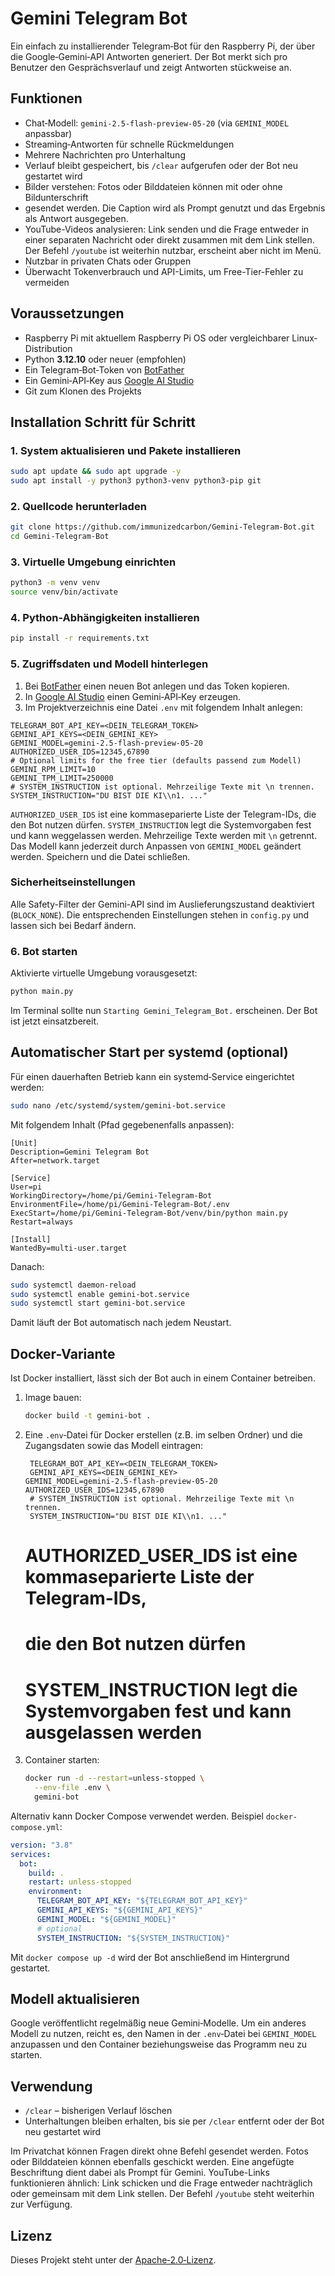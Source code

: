 # Gemini Telegram Bot

Ein einfach zu installierender Telegram‑Bot für den Raspberry Pi, der über die
Google‑Gemini‑API Antworten generiert. Der Bot merkt sich pro Benutzer den
Gesprächsverlauf und zeigt Antworten stückweise an.

## Funktionen

- Chat‑Modell: `gemini-2.5-flash-preview-05-20` (via `GEMINI_MODEL` anpassbar)
- Streaming‑Antworten für schnelle Rückmeldungen
- Mehrere Nachrichten pro Unterhaltung
- Verlauf bleibt gespeichert, bis `/clear` aufgerufen oder der Bot
  neu gestartet wird
- Bilder verstehen: Fotos oder Bilddateien können mit oder ohne Bildunterschrift
-  gesendet werden. Die Caption wird als Prompt genutzt und das Ergebnis als
  Antwort ausgegeben.
- YouTube-Videos analysieren: Link senden und die Frage entweder in einer
  separaten Nachricht oder direkt zusammen mit dem Link stellen. Der Befehl
  `/youtube` ist weiterhin nutzbar, erscheint aber nicht im Menü.
- Nutzbar in privaten Chats oder Gruppen
- Überwacht Tokenverbrauch und API-Limits, um Free-Tier-Fehler zu vermeiden

## Voraussetzungen

- Raspberry Pi mit aktuellem Raspberry Pi OS oder vergleichbarer Linux‑
  Distribution
- Python **3.12.10** oder neuer (empfohlen)
- Ein Telegram‑Bot‑Token von [BotFather](https://t.me/BotFather)
- Ein Gemini‑API‑Key aus [Google AI Studio](https://makersuite.google.com/app/apikey)
- Git zum Klonen des Projekts

## Installation Schritt für Schritt

### 1. System aktualisieren und Pakete installieren

```bash
sudo apt update && sudo apt upgrade -y
sudo apt install -y python3 python3-venv python3-pip git
```

### 2. Quellcode herunterladen

```bash
git clone https://github.com/immunizedcarbon/Gemini-Telegram-Bot.git
cd Gemini-Telegram-Bot
```

### 3. Virtuelle Umgebung einrichten

```bash
python3 -m venv venv
source venv/bin/activate
```

### 4. Python-Abhängigkeiten installieren

```bash
pip install -r requirements.txt
```

### 5. Zugriffsdaten und Modell hinterlegen

1. Bei [BotFather](https://t.me/BotFather) einen neuen Bot anlegen und das Token kopieren.
2. In [Google AI Studio](https://makersuite.google.com/app/apikey) einen Gemini‑API‑Key erzeugen.
3. Im Projektverzeichnis eine Datei `.env` mit folgendem Inhalt anlegen:

```env
TELEGRAM_BOT_API_KEY=<DEIN_TELEGRAM_TOKEN>
GEMINI_API_KEYS=<DEIN_GEMINI_KEY>
GEMINI_MODEL=gemini-2.5-flash-preview-05-20
AUTHORIZED_USER_IDS=12345,67890
# Optional limits for the free tier (defaults passend zum Modell)
GEMINI_RPM_LIMIT=10
GEMINI_TPM_LIMIT=250000
# SYSTEM_INSTRUCTION ist optional. Mehrzeilige Texte mit \n trennen.
SYSTEM_INSTRUCTION="DU BIST DIE KI\\n1. ..."
```

`AUTHORIZED_USER_IDS` ist eine kommaseparierte Liste der Telegram-IDs, die den Bot nutzen dürfen. `SYSTEM_INSTRUCTION` legt die Systemvorgaben fest und kann weggelassen werden. Mehrzeilige Texte werden mit `\n` getrennt. Das Modell kann jederzeit durch Anpassen von `GEMINI_MODEL` geändert werden. Speichern und die Datei schließen.

### Sicherheitseinstellungen

Alle Safety-Filter der Gemini-API sind im Auslieferungszustand deaktiviert (`BLOCK_NONE`). Die entsprechenden
Einstellungen stehen in `config.py` und lassen sich bei Bedarf ändern.

### 6. Bot starten

Aktivierte virtuelle Umgebung vorausgesetzt:

```bash
python main.py
```

Im Terminal sollte nun `Starting Gemini_Telegram_Bot.` erscheinen. Der Bot ist
jetzt einsatzbereit.

## Automatischer Start per systemd (optional)

Für einen dauerhaften Betrieb kann ein systemd‑Service eingerichtet werden:

```bash
sudo nano /etc/systemd/system/gemini-bot.service
```

Mit folgendem Inhalt (Pfad gegebenenfalls anpassen):

```
[Unit]
Description=Gemini Telegram Bot
After=network.target

[Service]
User=pi
WorkingDirectory=/home/pi/Gemini-Telegram-Bot
EnvironmentFile=/home/pi/Gemini-Telegram-Bot/.env
ExecStart=/home/pi/Gemini-Telegram-Bot/venv/bin/python main.py
Restart=always

[Install]
WantedBy=multi-user.target
```

Danach:

```bash
sudo systemctl daemon-reload
sudo systemctl enable gemini-bot.service
sudo systemctl start gemini-bot.service
```

Damit läuft der Bot automatisch nach jedem Neustart.

## Docker-Variante

Ist Docker installiert, lässt sich der Bot auch in einem Container betreiben.

1. Image bauen:

   ```bash
   docker build -t gemini-bot .
   ```

2. Eine `.env`‑Datei für Docker erstellen (z.B. im selben Ordner) und die
   Zugangsdaten sowie das Modell eintragen:

   ```env
    TELEGRAM_BOT_API_KEY=<DEIN_TELEGRAM_TOKEN>
    GEMINI_API_KEYS=<DEIN_GEMINI_KEY>
   GEMINI_MODEL=gemini-2.5-flash-preview-05-20
   AUTHORIZED_USER_IDS=12345,67890
    # SYSTEM_INSTRUCTION ist optional. Mehrzeilige Texte mit \n trennen.
    SYSTEM_INSTRUCTION="DU BIST DIE KI\\n1. ..."
    ```
    # AUTHORIZED_USER_IDS ist eine kommaseparierte Liste der Telegram-IDs,
    # die den Bot nutzen dürfen
    # SYSTEM_INSTRUCTION legt die Systemvorgaben fest und kann ausgelassen werden


3. Container starten:

   ```bash
   docker run -d --restart=unless-stopped \
     --env-file .env \
     gemini-bot
   ```

Alternativ kann Docker Compose verwendet werden. Beispiel `docker-compose.yml`:

```yaml
version: "3.8"
services:
  bot:
    build: .
    restart: unless-stopped
    environment:
      TELEGRAM_BOT_API_KEY: "${TELEGRAM_BOT_API_KEY}"
      GEMINI_API_KEYS: "${GEMINI_API_KEYS}"
      GEMINI_MODEL: "${GEMINI_MODEL}"
      # optional
      SYSTEM_INSTRUCTION: "${SYSTEM_INSTRUCTION}"
```

Mit `docker compose up -d` wird der Bot anschließend im Hintergrund gestartet.

## Modell aktualisieren

Google veröffentlicht regelmäßig neue Gemini‑Modelle. Um ein anderes Modell zu
nutzen, reicht es, den Namen in der `.env`‑Datei bei `GEMINI_MODEL` anzupassen
und den Container beziehungsweise das Programm neu zu starten.

## Verwendung

- `/clear` – bisherigen Verlauf löschen
- Unterhaltungen bleiben erhalten, bis sie per `/clear` entfernt oder der Bot
  neu gestartet wird

Im Privatchat können Fragen direkt ohne Befehl gesendet werden.
Fotos oder Bilddateien können ebenfalls geschickt werden. Eine angefügte
Beschriftung dient dabei als Prompt für Gemini.
YouTube-Links funktionieren ähnlich: Link schicken und die Frage entweder
nachträglich oder gemeinsam mit dem Link stellen. Der Befehl `/youtube` steht
weiterhin zur Verfügung.

## Lizenz

Dieses Projekt steht unter der [Apache‑2.0‑Lizenz](LICENSE).
